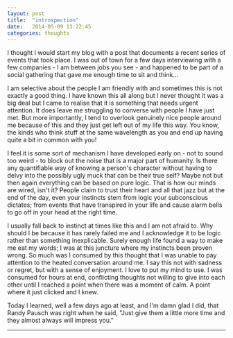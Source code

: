 ```yaml
---
layout: post
title:  "introspection"
date:   2014-05-09 13:22:45
categories: thoughts
---
```


I thought I would start my blog with a post that documents a recent series of events that took place.
I was out of town for a few days interviewing with a few companies - I am between jobs you see - and happened to be part of a social gathering that gave me enough time to sit and think...

I am selective about the people I am friendly with and sometimes this is not exactly a good thing. I have known this all along but I never thought it was a big deal but I came to realise that it is something that needs urgent attention. It does leave me struggling to converse with people I have just met. But more importantly, I tend to overlook genuinely nice people around me because of this and they just get left out of my life this way. You know, the kinds who think stuff at the same wavelength as you and end up having quite a bit in common with you!

I feel it is some sort of mechanism I have developed early on - not to sound too weird - to block out the noise that is a major part of humanity. Is there any quantifiable way of knowing a person's character without having to delvy into the possibly ugly muck that can be their true self? Maybe not but then again everything can be based on pure logic. That is how our minds are wired, isn't it? People claim to trust their heart and all that jazz but at the end of the day, even your instincts stem from logic your subconscious dictates; from events that have transpired in your life and cause alarm bells to go off in your head at the right time.

I usually fall back to instinct at times like this and I am not afraid to. Why should I be because it has rarely failed me and I acknowledge it to be logic rather than something inexplicable. Surely enough life found a way to make me eat my words; I was at this juncture where my instincts been proven wrong. So much was I consumed by this thought that I was unable to pay attention to the heated conversation around me. I say this not with sadness or regret, but with a sense of enjoyment. I love to put my mind to use. I was consumed for hours at end, conflicting thoughts not willing to give into each other until I reached a point when there was a moment of calm. A point where it just clicked and I knew.

Today I learned, well a few days ago at least, and I'm damn glad I did, that Randy Pausch was right when he said, "Just give them a little more time and they almost always will impress you."

---
